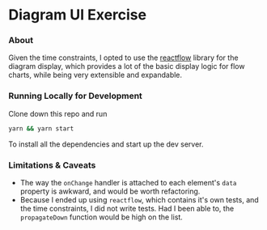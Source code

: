 # Diagram UI Exercise

### About

Given the time constraints, I opted to use the [reactflow](https://reactflow.dev) library for the diagram display, which provides a lot of the basic display logic for flow charts, while being very extensible and expandable.

### Running Locally for Development

Clone down this repo and run

```bash
yarn && yarn start
```

To install all the dependencies and start up the dev server.

### Limitations & Caveats

- The way the `onChange` handler is attached to each element's `data` property is awkward, and would be worth refactoring.
- Because I ended up using `reactflow`, which contains it's own tests, and the time constraints, I did not write tests. Had I been able to, the `propagateDown` function would be high on the list.
